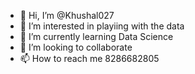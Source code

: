 - 👋 Hi, I’m @Khushal027
- 👀 I’m interested in playiing with the data
- 🌱 I’m currently learning Data Science
- 💞️ I’m looking to collaborate 
- 📫 How to reach me 8286682805

<!---
Khushal027/Khushal027 is a ✨ special ✨ repository because its `README.md` (this file) appears on your GitHub profile.
You can click the Preview link to take a look at your changes.
--->
